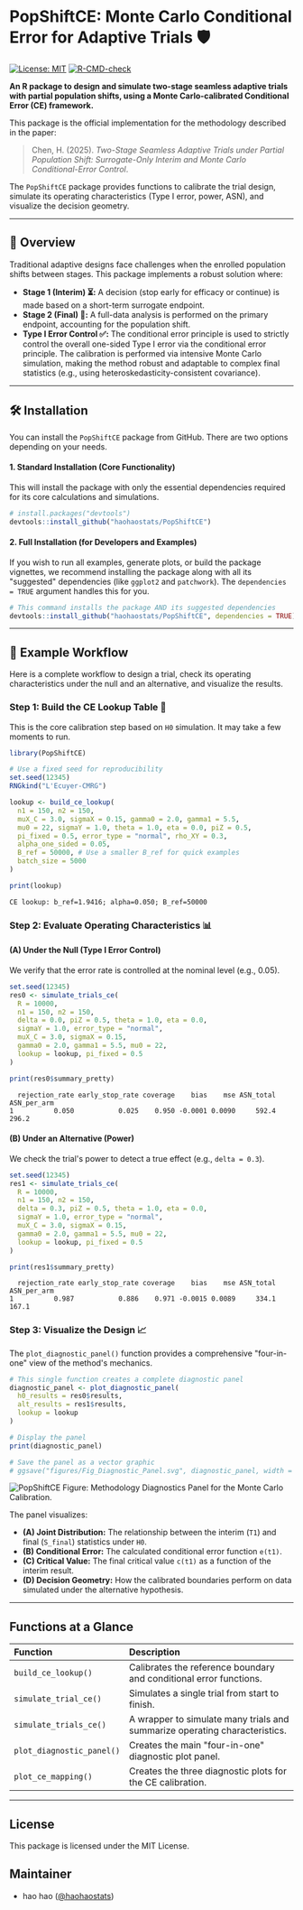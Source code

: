 
# PopShiftCE: Monte Carlo Conditional Error for Adaptive Trials 🛡️

[![License: MIT](https://img.shields.io/badge/License-MIT-yellow.svg)](https://opensource.org/licenses/MIT)
[![R-CMD-check](https://github.com/haohaostats/PopShiftCE/actions/workflows/R-CMD-check.yaml/badge.svg)](https://github.com/haohaostats/PopShiftCE/actions/workflows/R-CMD-check.yaml)

**An R package to design and simulate two-stage seamless adaptive trials with partial population shifts, using a Monte Carlo-calibrated Conditional Error (CE) framework.**

This package is the official implementation for the methodology described in the paper:

> Chen, H. (2025). *Two-Stage Seamless Adaptive Trials under Partial Population Shift: Surrogate-Only Interim and Monte Carlo Conditional-Error Control*.

The `PopShiftCE` package provides functions to calibrate the trial design, simulate its operating characteristics (Type I error, power, ASN), and visualize the decision geometry.

---
## 🎯 Overview

Traditional adaptive designs face challenges when the enrolled population shifts between stages. This package implements a robust solution where:

* **Stage 1 (Interim) ⏳:** A decision (stop early for efficacy or continue) is made based on a short-term surrogate endpoint.
* **Stage 2 (Final) 🏁:** A full-data analysis is performed on the primary endpoint, accounting for the population shift.
* **Type I Error Control ✅:** The conditional error principle is used to strictly control the overall one-sided Type I error via the conditional error principle. The calibration is performed via intensive Monte Carlo simulation, making the method robust and adaptable to complex final statistics (e.g., using heteroskedasticity-consistent covariance).

---
## 🛠️ Installation

You can install the `PopShiftCE` package from GitHub. There are two options depending on your needs.

#### **1. Standard Installation (Core Functionality)**

This will install the package with only the essential dependencies required for its core calculations and simulations.

```r
# install.packages("devtools")
devtools::install_github("haohaostats/PopShiftCE")
```

#### **2. Full Installation (for Developers and Examples)**

If you wish to run all examples, generate plots, or build the package vignettes, we recommend installing the package along with all its "suggested" dependencies (like `ggplot2` and `patchwork`). The `dependencies = TRUE` argument handles this for you.

```r
# This command installs the package AND its suggested dependencies
devtools::install_github("haohaostats/PopShiftCE", dependencies = TRUE)
```

---
## 🚀 Example Workflow

Here is a complete workflow to design a trial, check its operating characteristics under the null and an alternative, and visualize the results.

### **Step 1: Build the CE Lookup Table 🧮**

This is the core calibration step based on `H0` simulation. It may take a few moments to run.

```r
library(PopShiftCE)

# Use a fixed seed for reproducibility
set.seed(12345)
RNGkind("L'Ecuyer-CMRG")

lookup <- build_ce_lookup(
  n1 = 150, n2 = 150,
  muX_C = 3.0, sigmaX = 0.15, gamma0 = 2.0, gamma1 = 5.5,
  mu0 = 22, sigmaY = 1.0, theta = 1.0, eta = 0.0, piZ = 0.5,
  pi_fixed = 0.5, error_type = "normal", rho_XY = 0.3,
  alpha_one_sided = 0.05,
  B_ref = 50000, # Use a smaller B_ref for quick examples
  batch_size = 5000
)

print(lookup)
```
```
CE lookup: b_ref=1.9416; alpha=0.050; B_ref=50000
```

### **Step 2: Evaluate Operating Characteristics 📊**

#### **(A) Under the Null (Type I Error Control)**

We verify that the error rate is controlled at the nominal level (e.g., 0.05).

```r
set.seed(12345)
res0 <- simulate_trials_ce(
  R = 10000,
  n1 = 150, n2 = 150,
  delta = 0.0, piZ = 0.5, theta = 1.0, eta = 0.0,
  sigmaY = 1.0, error_type = "normal",
  muX_C = 3.0, sigmaX = 0.15,
  gamma0 = 2.0, gamma1 = 5.5, mu0 = 22,
  lookup = lookup, pi_fixed = 0.5
)

print(res0$summary_pretty)
```
```
  rejection_rate early_stop_rate coverage    bias    mse ASN_total ASN_per_arm
1          0.050           0.025    0.950 -0.0001 0.0090     592.4       296.2
```

#### **(B) Under an Alternative (Power)**

We check the trial's power to detect a true effect (e.g., `delta = 0.3`).

```r
set.seed(12345)
res1 <- simulate_trials_ce(
  R = 10000,
  n1 = 150, n2 = 150,
  delta = 0.3, piZ = 0.5, theta = 1.0, eta = 0.0,
  sigmaY = 1.0, error_type = "normal",
  muX_C = 3.0, sigmaX = 0.15,
  gamma0 = 2.0, gamma1 = 5.5, mu0 = 22,
  lookup = lookup, pi_fixed = 0.5
)

print(res1$summary_pretty)
```
```
  rejection_rate early_stop_rate coverage    bias    mse ASN_total ASN_per_arm
1          0.987           0.886    0.971 -0.0015 0.0089     334.1       167.1
```

### **Step 3: Visualize the Design 📈**

The `plot_diagnostic_panel()` function provides a comprehensive "four-in-one" view of the method's mechanics.

```r
# This single function creates a complete diagnostic panel
diagnostic_panel <- plot_diagnostic_panel(
  h0_results = res0$results,
  alt_results = res1$results,
  lookup = lookup
)

# Display the panel
print(diagnostic_panel)

# Save the panel as a vector graphic
# ggsave("figures/Fig_Diagnostic_Panel.svg", diagnostic_panel, width = 12, height = 10)
```

![PopShiftCE Figure: Methodology Diagnostics Panel for the Monte Carlo Calibration.](figures/Fig_Diagnostic_Panel.svg)

The panel visualizes:
* **(A) Joint Distribution:** The relationship between the interim (`T1`) and final (`S_final`) statistics under `H0`.
* **(B) Conditional Error:** The calculated conditional error function `e(t1)`.
* **(C) Critical Value:** The final critical value `c(t1)` as a function of the interim result.
* **(D) Decision Geometry:** How the calibrated boundaries perform on data simulated under the alternative hypothesis.

---
## Functions at a Glance

| Function | Description |
| :--- | :--- |
| `build_ce_lookup()` | Calibrates the reference boundary and conditional error functions. |
| `simulate_trial_ce()` | Simulates a single trial from start to finish. |
| `simulate_trials_ce()` | A wrapper to simulate many trials and summarize operating characteristics. |
| `plot_diagnostic_panel()` | Creates the main "four-in-one" diagnostic plot panel. |
| `plot_ce_mapping()` | Creates the three diagnostic plots for the CE calibration. |

---
## License

This package is licensed under the MIT License.

## Maintainer
- hao hao ([@haohaostats](https://github.com/haohaostats))